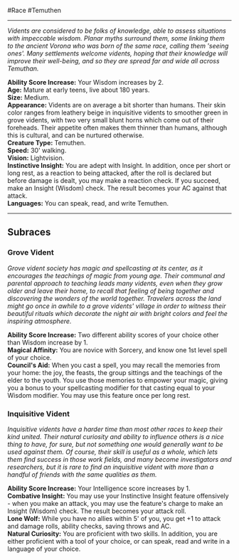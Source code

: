 #Race #Temuthen
- - -
_Vidents are considered to be folks of knowledge, able to assess situations with impeccable wisdom. Planar myths surround them, some linking them to the ancient Vorona who was born of the same race, calling them 'seeing ones'. Many settlements welcome vidents, hoping that their knowledge will improve their well-being, and so they are spread far and wide all across Temuthan._
 
**Ability Score Increase:** Your Wisdom increases by 2.  
**Age:** Mature at early teens, live about 180 years.  
**Size:** Medium.  
**Appearance:** Vidents are on average a bit shorter than humans. Their skin color ranges from leathery beige in inquisitive vidents to smoother green in grove vidents, with two very small blunt horns which come out of their foreheads. Their appetite often makes them thinner than humans, although this is cultural, and can be nurtured otherwise.  
**Creature Type:** Temuthen.  
**Speed:** 30' walking.  
**Vision:** Lightvision.  
**Instinctive Insight:** You are adept with Insight. In addition, once per short or long rest, as a reaction to being attacked, after the roll is declared but before damage is dealt, you may make a reaction check. If you succeed, make an Insight (Wisdom) check. The result becomes your AC against that attack.  
**Languages:** You can speak, read, and write Temuthen.
- - -
## Subraces
### Grove Vident
 
_Grove vident society has magic and spellcasting at its center, as it encourages the teachings of magic from young age. Their communal and parental approach to teaching leads many vidents, even when they grow older and leave their home, to recall that feeling of being together and discovering the wonders of the world together. Travelers across the land might go once in awhile to a grove vidents' village in order to witness their beautiful rituals which decorate the night air with bright colors and feel the inspiring atmosphere._
 
**Ability Score Increase:** Two different ability scores of your choice other than Wisdom increase by 1.  
**Magical Affinity:** You are novice with Sorcery, and know one 1st level spell of your choice.  
**Council's Aid:** When you cast a spell, you may recall the memories from your home: the joy, the feasts, the group sittings and the teachings of the elder to the youth. You use those memories to empower your magic, giving you a bonus to your spellcasting modifier for that casting equal to your Wisdom modifier. You may use this feature once per long rest.
 
### Inquisitive Vident
 
_Inquisitive vidents have a harder time than most other races to keep their kind united. Their natural curiosity and ability to influence others is a nice thing to have, for sure, but not something one would generally want to be used against them. Of course, their skill is useful as a whole, which lets them find success in those work fields, and many become investigators and researchers, but it is rare to find an inquisitive vident with more than a handful of friends with the same qualities as them._
 
**Ability Score Increase:** Your Intelligence score increases by 1.  
**Combative Insight:** You may use your Instinctive Insight feature offensively - when you make an attack, you may use the feature's charge to make an Insight (Wisdom) check. The result becomes your attack roll.  
**Lone Wolf:** While you have no allies within 5' of you, you get +1 to attack and damage rolls, ability checks, saving throws and AC.  
**Natural Curiosity:** You are proficient with two skills. In addition, you are either proficient with a tool of your choice, or can speak, read and write in a language of your choice.
